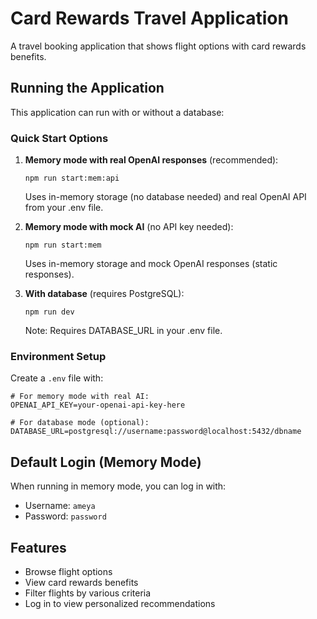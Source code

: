 # Card Rewards Travel Application

A travel booking application that shows flight options with card rewards benefits.

## Running the Application

This application can run with or without a database:

### Quick Start Options

1. **Memory mode with real OpenAI responses** (recommended):
   ```
   npm run start:mem:api
   ```
   Uses in-memory storage (no database needed) and real OpenAI API from your .env file.

2. **Memory mode with mock AI** (no API key needed):
   ```
   npm run start:mem
   ```
   Uses in-memory storage and mock OpenAI responses (static responses).

3. **With database** (requires PostgreSQL):
   ```
   npm run dev
   ```
   Note: Requires DATABASE_URL in your .env file.

### Environment Setup

Create a `.env` file with:
```
# For memory mode with real AI:
OPENAI_API_KEY=your-openai-api-key-here

# For database mode (optional):
DATABASE_URL=postgresql://username:password@localhost:5432/dbname
```

## Default Login (Memory Mode)

When running in memory mode, you can log in with:
- Username: `ameya`
- Password: `password`

## Features

- Browse flight options
- View card rewards benefits
- Filter flights by various criteria
- Log in to view personalized recommendations 